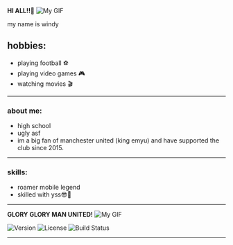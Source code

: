   **HI ALL!!👋**
![My GIF](https://media4.giphy.com/media/3ogwFGEHrVxusDbDjO/giphy.gif)


my name is windy

## hobbies:
- playing football ⚽
- playing video games 🎮
- watching movies 🎬

---

### about me:
- high school
- ugly asf
- im a big fan of manchester united (king emyu) and have supported the club since 2015.

---

### skills:
- roamer mobile legend
- skilled with yss😎🥶

---

   **GLORY GLORY MAN UNITED!** 
![My GIF](https://media1.giphy.com/media/3unQhOKcogrdDr6qRZ/giphy.gif)


![Version](https://img.shields.io/badge/version-1.0.0-brightgreen)
![License](https://img.shields.io/badge/license-MIT-blue)
![Build Status](https://img.shields.io/badge/build-passing-brightgreen)

---
